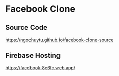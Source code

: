 # Facebook Clone

## Source Code 

https://ngochuytu.github.io/facebook-clone-source


## Firebase Hosting 

https://facebook-8e6fc.web.app/
